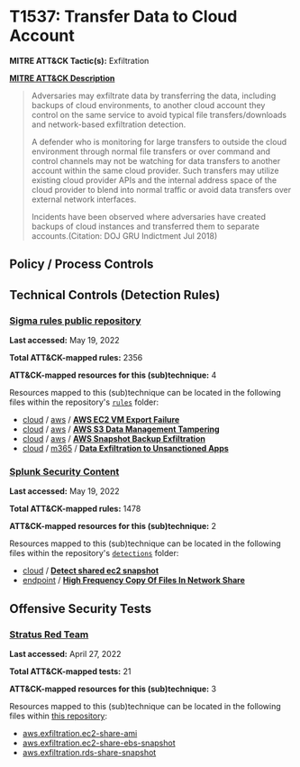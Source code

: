 # T1537: Transfer Data to Cloud Account
**MITRE ATT&CK Tactic(s):** Exfiltration

**[MITRE ATT&CK Description](https://attack.mitre.org/techniques/T1537)**
<blockquote>Adversaries may exfiltrate data by transferring the data, including backups of cloud environments, to another cloud account they control on the same service to avoid typical file transfers/downloads and network-based exfiltration detection.

A defender who is monitoring for large transfers to outside the cloud environment through normal file transfers or over command and control channels may not be watching for data transfers to another account within the same cloud provider. Such transfers may utilize existing cloud provider APIs and the internal address space of the cloud provider to blend into normal traffic or avoid data transfers over external network interfaces.

Incidents have been observed where adversaries have created backups of cloud instances and transferred them to separate accounts.(Citation: DOJ GRU Indictment Jul 2018) </blockquote>

## Policy / Process Controls
## Technical Controls (Detection Rules)
### [Sigma rules public repository](https://github.com/SigmaHQ/sigma)
**Last accessed:** May 19, 2022

**Total ATT&CK-mapped rules:** 2356

**ATT&CK-mapped resources for this (sub)technique:** 4

Resources mapped to this (sub)technique can be located in the following files within the repository's <code>[rules](https://github.com/SigmaHQ/sigma/tree/master/rules)</code> folder:

* [cloud](https://github.com/SigmaHQ/sigma/tree/master/rules/cloud/) / [aws](https://github.com/SigmaHQ/sigma/tree/master/rules/cloud/aws/) / **[AWS EC2 VM Export Failure](https://github.com/SigmaHQ/sigma/blob/master/rules/cloud/aws/aws_ec2_vm_export_failure.yml)**
* [cloud](https://github.com/SigmaHQ/sigma/tree/master/rules/cloud/) / [aws](https://github.com/SigmaHQ/sigma/tree/master/rules/cloud/aws/) / **[AWS S3 Data Management Tampering](https://github.com/SigmaHQ/sigma/blob/master/rules/cloud/aws/aws_s3_data_management_tampering.yml)**
* [cloud](https://github.com/SigmaHQ/sigma/tree/master/rules/cloud/) / [aws](https://github.com/SigmaHQ/sigma/tree/master/rules/cloud/aws/) / **[AWS Snapshot Backup Exfiltration](https://github.com/SigmaHQ/sigma/blob/master/rules/cloud/aws/aws_snapshot_backup_exfiltration.yml)**
* [cloud](https://github.com/SigmaHQ/sigma/tree/master/rules/cloud/) / [m365](https://github.com/SigmaHQ/sigma/tree/master/rules/cloud/m365/) / **[Data Exfiltration to Unsanctioned Apps](https://github.com/SigmaHQ/sigma/blob/master/rules/cloud/m365/microsoft365_data_exfiltration_to_unsanctioned_app.yml)**

### [Splunk Security Content](https://github.com/splunk/security_content)
**Last accessed:** May 19, 2022

**Total ATT&CK-mapped rules:** 1478

**ATT&CK-mapped resources for this (sub)technique:** 2

Resources mapped to this (sub)technique can be located in the following files within the repository's <code>[detections](https://github.com/splunk/security_content/tree/develop/detections)</code> folder:

* [cloud](https://github.com/splunk/security_content/tree/develop/detections/cloud/) / **[Detect shared ec2 snapshot](https://github.com/splunk/security_content/blob/develop/detections/cloud/detect_shared_ec2_snapshot.yml)**
* [endpoint](https://github.com/splunk/security_content/tree/develop/detections/endpoint/) / **[High Frequency Copy Of Files In Network Share](https://github.com/splunk/security_content/blob/develop/detections/endpoint/high_frequency_copy_of_files_in_network_share.yml)**


## Offensive Security Tests
### [Stratus Red Team](https://github.com/DataDog/stratus-red-team/)
**Last accessed:** April 27, 2022

**Total ATT&CK-mapped tests:** 21

**ATT&CK-mapped resources for this (sub)technique:** 3

Resources mapped to this (sub)technique can be located in the following files within [this repository](https://stratus-red-team.cloud/attack-techniques/):

* [aws.exfiltration.ec2-share-ami](https://stratus-red-team.cloud/attack-techniques/aws/aws.exfiltration.ec2-share-ami/)
* [aws.exfiltration.ec2-share-ebs-snapshot](https://stratus-red-team.cloud/attack-techniques/aws/aws.exfiltration.ec2-share-ebs-snapshot/)
* [aws.exfiltration.rds-share-snapshot](https://stratus-red-team.cloud/attack-techniques/aws/aws.exfiltration.rds-share-snapshot/)

